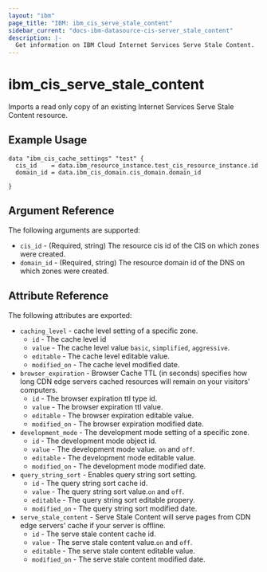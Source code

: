 ```yaml
---
layout: "ibm"
page_title: "IBM: ibm_cis_serve_stale_content"
sidebar_current: "docs-ibm-datasource-cis-server_stale_content"
description: |-
  Get information on IBM Cloud Internet Services Serve Stale Content.
---
```


# ibm_cis_serve_stale_content

Imports a read only copy of an existing Internet Services Serve Stale Content resource.

## Example Usage

```hcl
data "ibm_cis_cache_settings" "test" {
  cis_id    = data.ibm_resource_instance.test_cis_resource_instance.id
  domain_id = data.ibm_cis_domain.cis_domain.domain_id

}
```

## Argument Reference

The following arguments are supported:

- `cis_id` - (Required, string) The resource cis id of the CIS on which zones were created.
- `domain_id` - (Required, string) The resource domain id of the DNS on which zones were created.

## Attribute Reference

The following attributes are exported:

- `caching_level` - cache level setting of a specific zone.
    - `id` - The cache level id 
    - `value` - The cache level value `basic`, `simplified`, `aggressive`.
    - `editable` - The cache level editable value.
    - `modified_on` - The cache level modified date.
- `browser_expiration` - Browser Cache TTL (in seconds) specifies how long CDN edge servers cached resources will remain on your visitors' computers.
    - `id` - The browser expiration ttl type id.
    - `value` - The browser expiration ttl value.
    - `editable` - The browser expiration editable value.
    - `modified_on` - The browser expiration modified date. 
- `development_mode` -  The development mode setting of a specific zone. 
    - `id` - The development mode object id.
    - `value` - The development mode value. `on` and `off`.
    - `editable` - The development mode  editable value. 
    - `modified_on` - The development mode modified date.
- `query_string_sort` -  Enables query string sort setting.
    - `id` - The query string sort cache id.
    - `value` - The query string sort value.`on` and `off`.
    - `editable` - The query string sort editable propery. 
    - `modified_on` - The query string sort modified date.
- `serve_stale_content` -  Serve Stale Content will serve pages from CDN edge servers' cache if your server is offline.
    - `id` - The serve stale content cache id.
    - `value` - The serve stale content value.`on` and `off`.
    - `editable` - The serve stale content editable value. 
    - `modified_on` - The serve stale content modified date.

